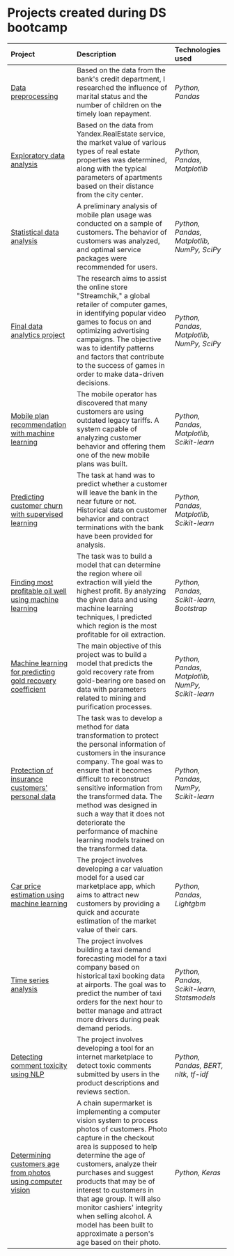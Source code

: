 # Projects created during DS bootcamp

| Project | Description | Technologies used | 
| :---------------------- | :---------------------- | :---------------------- |
| [Data preprocessing](https://github.com/gi-garif/data-science-and-analytics-projects/blob/main/Data%20preprocessing/Data%20preprocessing.ipynb) | Based on the data from the bank's credit department, I researched the influence of marital status and the number of children on the timely loan repayment. | *Python, Pandas* |
| [Exploratory data analysis](https://github.com/gi-garif/data-science-and-analytics-projects/blob/main/Exploratory%20data%20analysis/Exploratory%20data%20analysis.ipynb) | Based on the data from Yandex.RealEstate service, the market value of various types of real estate properties was determined, along with the typical parameters of apartments based on their distance from the city center.| *Python, Pandas, Matplotlib* |
| [Statistical data analysis](https://github.com/gi-garif/data-science-and-analytics-projects/blob/main/Statistical%20data%20analysis/Statistical%20data%20analysis.ipynb) | A preliminary analysis of mobile plan usage was conducted on a sample of customers. The behavior of customers was analyzed, and optimal service packages were recommended for users.| *Python, Pandas, Matplotlib, NumPy, SciPy* |
| [Final data analytics project](https://github.com/gi-garif/data-science-and-analytics-projects/blob/main/Final%20data%20analytics%20project/Final%20data%20analytics%20project.ipynb) | The research aims to assist the online store "Streamchik," a global retailer of computer games, in identifying popular video games to focus on and optimizing advertising campaigns. The objective was to identify patterns and factors that contribute to the success of games in order to make data-driven decisions.| *Python, Pandas, Matplotlib, NumPy, SciPy* |
| [Mobile plan recommendation with machine learning](https://github.com/gi-garif/data-science-and-analytics-projects/blob/main/Mobile%20Plan%20Recommendation%20with%20Machine%20Learning/Mobile%20Plan%20Recommendation%20with%20Machine%20Learning.ipynb) | The mobile operator has discovered that many customers are using outdated legacy tariffs. A system capable of analyzing customer behavior and offering them one of the new mobile plans was built.| *Python, Pandas, Matplotlib, Scikit-learn* |
| [Predicting customer churn with supervised learning](https://github.com/gi-garif/data-science-and-analytics-projects/blob/main/Predicting%20Customer%20Churn%20with%20Supervised%20Learning/Predicting%20Customer%20Churn%20with%20Supervised%20Learning.ipynb) | The task at hand was to predict whether a customer will leave the bank in the near future or not. Historical data on customer behavior and contract terminations with the bank have been provided for analysis.| *Python, Pandas, Matplotlib, Scikit-learn* |
| [Finding most profitable oil well using machine learning](https://github.com/gi-garif/data-science-and-analytics-projects/blob/main/Finding%20The%20Most%20Profitable%20Oil%20Well%20using%20Machine%20Learning/Finding%20The%20Most%20Profitable%20Oil%20Well%20using%20Machine%20Learning.ipynb) | The task was to build a model that can determine the region where oil extraction will yield the highest profit. By analyzing the given data and using machine learning techniques, I predicted which region is the most profitable for oil extraction. | *Python, Pandas, Scikit-learn, Bootstrap* |
| [Machine learning for predicting gold recovery coefficient](https://github.com/gi-garif/data-science-and-analytics-projects/blob/main/Machine%20Learning%20for%20Predicting%20Gold%20Recovery%20Coefficient/Machine%20Learning%20for%20Predicting%20Gold%20Recovery%20Coefficient.ipynb) | The main objective of this project was to build a model that predicts the gold recovery rate from gold-bearing ore based on data with parameters related to mining and purification processes.| *Python, Pandas, Matplotlib, NumPy, Scikit-learn* |
| [Protection of insurance customers' personal data](https://github.com/gi-garif/data-science-and-analytics-projects/blob/main/Protection%20of%20Insurance%20Customers'%20Personal%20Data/Protection%20of%20Insurance%20Customers'%20Personal%20Data.ipynb) | The task was to develop a method for data transformation to protect the personal information of customers in the insurance company. The goal was to ensure that it becomes difficult to reconstruct sensitive information from the transformed data. The method was designed in such a way that it does not deteriorate the performance of machine learning models trained on the transformed data. | *Python, Pandas, NumPy, Scikit-learn* |
| [Car price estimation using machine learning](https://github.com/gi-garif/data-science-and-analytics-projects/blob/main/Car%20Price%20Estimation%20using%20Machine%20Learning/Car%20Price%20Estimation%20using%20Machine%20Learning.ipynb) | The project involves developing a car valuation model for a used car marketplace app, which aims to attract new customers by providing a quick and accurate estimation of the market value of their cars. | *Python, Pandas, Lightgbm* |
| [Time series analysis](https://github.com/gi-garif/data-science-and-analytics-projects/blob/main/Time%20Series%20Analysis/Time%20Series%20Analysis.ipynb) | The project involves building a taxi demand forecasting model for a taxi company based on historical taxi booking data at airports. The goal was to predict the number of taxi orders for the next hour to better manage and attract more drivers during peak demand periods.| *Python, Pandas, Scikit-learn, Statsmodels* |
| [Detecting comment toxicity using NLP](https://github.com/gi-garif/data-science-and-analytics-projects/blob/main/Detecting%20Comment%20Toxicity%20using%20NLP/Detecting%20Comment%20Toxicity%20using%20NLP.ipynb) | The project involves developing a tool for an internet marketplace to detect toxic comments submitted by users in the product descriptions and reviews section.| *Python, Pandas, BERT, nltk, tf-idf* |
| [Determining customers age from photos using computer vision](https://github.com/gi-garif/data-science-and-analytics-projects/blob/main/Determining%20customers%20age%20from%20photos%20using%20computer%20vision/Determining%20customers%20age%20from%20photos%20using%20computer%20vision.ipynb) | A chain supermarket is implementing a computer vision system to process photos of customers. Photo capture in the checkout area is supposed to help determine the age of customers, analyze their purchases and suggest products that may be of interest to customers in that age group. It will also monitor cashiers' integrity when selling alcohol. A model has been built to approximate a person's age based on their photo.| *Python, Keras* |

